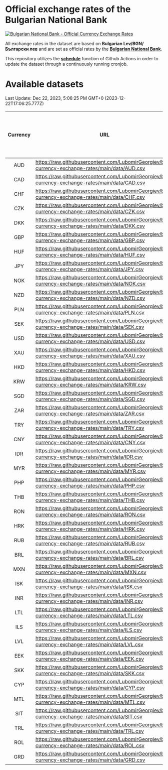 # Official exchange rates of the Bulgarian National Bank

[![Bulgarian National Bank - Official Currency Exchange Rates](https://github.com/LubomirGeorgiev/bnb-currency-exchange-rates/actions/workflows/update-rates.yml/badge.svg?branch=main)](https://github.com/LubomirGeorgiev/bnb-currency-exchange-rates/actions/workflows/update-rates.yml)

All exchange rates in the dataset are based on **Bulgarian Lev/BGN/Български лев** and are set as official rates by the [**Bulgarian National Bank**](https://www.bnb.bg/Statistics/StExternalSector/StExchangeRates/StERForeignCurrencies/index.htm?toLang=_EN).

This repository utilizes the [**schedule**](https://docs.github.com/en/actions/reference/events-that-trigger-workflows) function of Github Actions in order to update the dataset through a continuously running cronjob.

# Available datasets

<!-- START LINKS (DO NOT EVER FU*ING DELETE THIS COMMENT FOR THE LOVE OF YOUR LIFE!!! IF YOU ARE CURIOS HOW IT WORKS, YOU CAN HAVE A LOOK AT ./src/updateReadme.ts) -->

Last Update: Dec 22, 2023, 5:06:25 PM GMT+0 (2023-12-22T17:06:25.777Z)

| Currency | URL                                                                                             | Number of records | Number of missing days that were filled in |
| :------: | ----------------------------------------------------------------------------------------------- | :---------------: | :----------------------------------------: |
|   AUD    | https://raw.githubusercontent.com/LubomirGeorgiev/bnb-currency-exchange-rates/main/data/AUD.csv |       9082        |                    2809                    |
|   CAD    | https://raw.githubusercontent.com/LubomirGeorgiev/bnb-currency-exchange-rates/main/data/CAD.csv |       9082        |                    2809                    |
|   CHF    | https://raw.githubusercontent.com/LubomirGeorgiev/bnb-currency-exchange-rates/main/data/CHF.csv |       9082        |                    2809                    |
|   CZK    | https://raw.githubusercontent.com/LubomirGeorgiev/bnb-currency-exchange-rates/main/data/CZK.csv |       9082        |                    2809                    |
|   DKK    | https://raw.githubusercontent.com/LubomirGeorgiev/bnb-currency-exchange-rates/main/data/DKK.csv |       9082        |                    2809                    |
|   GBP    | https://raw.githubusercontent.com/LubomirGeorgiev/bnb-currency-exchange-rates/main/data/GBP.csv |       9082        |                    2809                    |
|   HUF    | https://raw.githubusercontent.com/LubomirGeorgiev/bnb-currency-exchange-rates/main/data/HUF.csv |       9082        |                    2809                    |
|   JPY    | https://raw.githubusercontent.com/LubomirGeorgiev/bnb-currency-exchange-rates/main/data/JPY.csv |       9082        |                    2809                    |
|   NOK    | https://raw.githubusercontent.com/LubomirGeorgiev/bnb-currency-exchange-rates/main/data/NOK.csv |       9082        |                    2809                    |
|   NZD    | https://raw.githubusercontent.com/LubomirGeorgiev/bnb-currency-exchange-rates/main/data/NZD.csv |       9082        |                    2809                    |
|   PLN    | https://raw.githubusercontent.com/LubomirGeorgiev/bnb-currency-exchange-rates/main/data/PLN.csv |       9082        |                    2809                    |
|   SEK    | https://raw.githubusercontent.com/LubomirGeorgiev/bnb-currency-exchange-rates/main/data/SEK.csv |       9082        |                    2809                    |
|   USD    | https://raw.githubusercontent.com/LubomirGeorgiev/bnb-currency-exchange-rates/main/data/USD.csv |       9082        |                    2809                    |
|   XAU    | https://raw.githubusercontent.com/LubomirGeorgiev/bnb-currency-exchange-rates/main/data/XAU.csv |       9082        |                    2811                    |
|   HKD    | https://raw.githubusercontent.com/LubomirGeorgiev/bnb-currency-exchange-rates/main/data/HKD.csv |       8780        |                    2718                    |
|   KRW    | https://raw.githubusercontent.com/LubomirGeorgiev/bnb-currency-exchange-rates/main/data/KRW.csv |       8780        |                    2718                    |
|   SGD    | https://raw.githubusercontent.com/LubomirGeorgiev/bnb-currency-exchange-rates/main/data/SGD.csv |       8780        |                    2718                    |
|   ZAR    | https://raw.githubusercontent.com/LubomirGeorgiev/bnb-currency-exchange-rates/main/data/ZAR.csv |       8780        |                    2718                    |
|   TRY    | https://raw.githubusercontent.com/LubomirGeorgiev/bnb-currency-exchange-rates/main/data/TRY.csv |       7263        |                    2249                    |
|   CNY    | https://raw.githubusercontent.com/LubomirGeorgiev/bnb-currency-exchange-rates/main/data/CNY.csv |       7143        |                    2213                    |
|   IDR    | https://raw.githubusercontent.com/LubomirGeorgiev/bnb-currency-exchange-rates/main/data/IDR.csv |       7143        |                    2213                    |
|   MYR    | https://raw.githubusercontent.com/LubomirGeorgiev/bnb-currency-exchange-rates/main/data/MYR.csv |       7143        |                    2213                    |
|   PHP    | https://raw.githubusercontent.com/LubomirGeorgiev/bnb-currency-exchange-rates/main/data/PHP.csv |       7143        |                    2213                    |
|   THB    | https://raw.githubusercontent.com/LubomirGeorgiev/bnb-currency-exchange-rates/main/data/THB.csv |       7143        |                    2213                    |
|   RON    | https://raw.githubusercontent.com/LubomirGeorgiev/bnb-currency-exchange-rates/main/data/RON.csv |       7084        |                    2195                    |
|   HRK    | https://raw.githubusercontent.com/LubomirGeorgiev/bnb-currency-exchange-rates/main/data/HRK.csv |       6786        |                    2102                    |
|   RUB    | https://raw.githubusercontent.com/LubomirGeorgiev/bnb-currency-exchange-rates/main/data/RUB.csv |       6180        |                    1910                    |
|   BRL    | https://raw.githubusercontent.com/LubomirGeorgiev/bnb-currency-exchange-rates/main/data/BRL.csv |       6171        |                    1914                    |
|   MXN    | https://raw.githubusercontent.com/LubomirGeorgiev/bnb-currency-exchange-rates/main/data/MXN.csv |       6171        |                    1914                    |
|   ISK    | https://raw.githubusercontent.com/LubomirGeorgiev/bnb-currency-exchange-rates/main/data/ISK.csv |       6082        |                    1887                    |
|   INR    | https://raw.githubusercontent.com/LubomirGeorgiev/bnb-currency-exchange-rates/main/data/INR.csv |       5806        |                    1802                    |
|   LTL    | https://raw.githubusercontent.com/LubomirGeorgiev/bnb-currency-exchange-rates/main/data/LTL.csv |       5154        |                    1583                    |
|   ILS    | https://raw.githubusercontent.com/LubomirGeorgiev/bnb-currency-exchange-rates/main/data/ILS.csv |       5080        |                    1581                    |
|   LVL    | https://raw.githubusercontent.com/LubomirGeorgiev/bnb-currency-exchange-rates/main/data/LVL.csv |       4789        |                    1469                    |
|   EEK    | https://raw.githubusercontent.com/LubomirGeorgiev/bnb-currency-exchange-rates/main/data/EEK.csv |       3999        |                    1225                    |
|   SKK    | https://raw.githubusercontent.com/LubomirGeorgiev/bnb-currency-exchange-rates/main/data/SKK.csv |       2969        |                    911                     |
|   CYP    | https://raw.githubusercontent.com/LubomirGeorgiev/bnb-currency-exchange-rates/main/data/CYP.csv |       2907        |                    891                     |
|   MTL    | https://raw.githubusercontent.com/LubomirGeorgiev/bnb-currency-exchange-rates/main/data/MTL.csv |       2605        |                    800                     |
|   SIT    | https://raw.githubusercontent.com/LubomirGeorgiev/bnb-currency-exchange-rates/main/data/SIT.csv |       2543        |                    779                     |
|   TRL    | https://raw.githubusercontent.com/LubomirGeorgiev/bnb-currency-exchange-rates/main/data/TRL.csv |       1817        |                    558                     |
|   ROL    | https://raw.githubusercontent.com/LubomirGeorgiev/bnb-currency-exchange-rates/main/data/ROL.csv |       1696        |                    523                     |
|   GRD    | https://raw.githubusercontent.com/LubomirGeorgiev/bnb-currency-exchange-rates/main/data/GRD.csv |        361        |                    109                     |

<!-- END LINKS (DO NOT EVER FU*ING DELETE THIS COMMENT FOR THE LOVE OF YOUR LIFE!!! IF YOU ARE CURIOS HOW IT WORKS, YOU CAN HAVE A LOOK AT ./src/updateReadme.ts) -->
